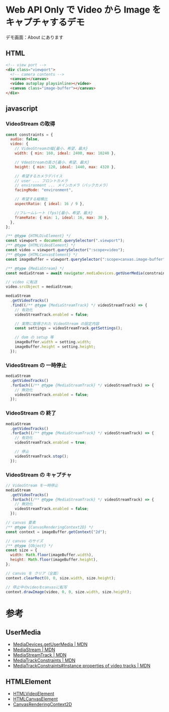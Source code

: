 # Web API Only で Video から Image をキャプチャするデモ

デモ画面：About にあります

## HTML

```html
<!-- view port -->
<div class="viewport">
  <!-- camera contents -->
  <canvas></canvas>
  <video autoplay playsinline></video>
  <canvas class="image-buffer"></canvas>
</div>
```

## javascript

### VideoStream の取得

```javascript
const constraints = {
  audio: false,
  video: {
    // VideoStreamの幅{最小、希望、最大}
    width: { min: 160, ideal: 2400, max: 10240 },

    // VdeoStreamの高さ{最小、希望、最大}
    height: { min: 120, ideal: 1440, max: 4320 },

    // 希望するカメラデバイス
    // user ... フロントカメラ
    // environment ... メインカメラ（バックカメラ）
    facingMode: "environment",

    // 希望する縦横比
    aspectRatio: { ideal: 16 / 9 },

    //フレームレート (fps){最小、希望、最大}
    frameRate: { min: 1, ideal: 16, max: 30 },
  },
};

/** @type {HTMLDivElement} */
const viewport = document.querySelector(".viewport");
/** @type {HTMLVideoElement} */
const video = viewport.querySelector(":scope>video");
/** @type {HTMLCanvasElement} */
const imageBuffer = viewport.querySelector(":scope>canvas.image-buffer");

/** @type {MediaStream} */
const mediaStream = await navigator.mediaDevices.getUserMedia(constraints);

// video に転送
video.srcObject = mediaStream;

mediaStream
  .getVideoTracks()
  .find((/** @type {MediaStreamTrack} */ videoStreamTrack) => {
    // 有効化
    videoStreamTrack.enabled = false;

    // 実際に取得された VideoStream の設定内容
    const settings = videoStreamTrack.getSettings();

    // dom の setup 等
    imageBuffer.width = setting.width;
    imageBuffer.height = setting.height;
  });
```

### VideoStream の 一時停止

```javascript
mediaStream
  .getVideoTracks()
  .forEach((/** @type {MediaStreamTrack} */ videoStreamTrack) => {
    // 無効化
    videoStreamTrack.enabled = false;
  });
```

### VideoStream の 終了

```javascript
mediaStream
  .getVideoTracks()
  .forEach((/** @type {MediaStreamTrack} */ videoStreamTrack) => {
    // 有効化
    videoStreamTrack.enabled = true;

    // 停止
    videoStreamTrack.stop();
  });
```

### VideoStream の キャプチャ

```javascript
// VideoStream を一時停止
mediaStream
  .getVideoTracks()
  .forEach((/** @type {MediaStreamTrack} */ videoStreamTrack) => {
    // 無効化
    videoStreamTrack.enabled = false;
  });

// canvas 要素
/** @type {CanvasRenderingContext2D} */
const context = imageBuffer.getContext("2d");

// canvas のサイズ
/** @type {Object} */
const size = {
  width: Math.floor(imageBuffer.width),
  height: Math.floor(imageBuffer.height),
};

// canvas を クリア（全面）
context.clearRect(0, 0, size.width, size.height);

// 停止中のvideoをcanvasに転写
context.drawImage(video, 0, 0, size.width, size.height);
```

# 参考

## UserMedia

- [MediaDevices.getUserMedia | MDN](https://developer.mozilla.org/ja/docs/Web/API/MediaDevices/getUserMedia)
- [MediaStream | MDN](https://developer.mozilla.org/ja/docs/Web/API/MediaStream)
- [MediaStreamTrack | MDN](https://developer.mozilla.org/ja/docs/Web/API/MediaStreamTrack)
- [MediaTrackConstraints | MDN](https://developer.mozilla.org/en-US/docs/Web/API/MediaTrackConstraints)
- [MediaTrackConstraints#Instance properties of video tracks | MDN](https://developer.mozilla.org/en-US/docs/Web/API/MediaTrackConstraints#instance_properties_of_video_tracks)

## HTMLElement

- [HTMLVideoElement](https://developer.mozilla.org/ja/docs/Web/API/HTMLVideoElement)
- [HTMLCanvasElement](https://developer.mozilla.org/ja/docs/Web/API/HTMLCanvasElement)
- [CanvasRenderingContext2D](https://developer.mozilla.org/ja/docs/Web/API/CanvasRenderingContext2D)
